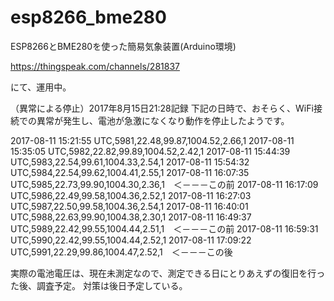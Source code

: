 # esp8266_bme280
ESP8266とBME280を使った簡易気象装置(Arduino環境)

https://thingspeak.com/channels/281837

にて、運用中。

（異常による停止）2017年8月15日21:28記録
下記の日時で、おそらく、WiFi接続での異常が発生し、電池が急激になくなり動作を停止したようです。

2017-08-11 15:21:55 UTC,5981,22.48,99.87,1004.52,2.66,1
2017-08-11 15:35:05 UTC,5982,22.82,99.89,1004.52,2.42,1
2017-08-11 15:44:39 UTC,5983,22.54,99.61,1004.33,2.54,1
2017-08-11 15:54:32 UTC,5984,22.54,99.62,1004.41,2.55,1
2017-08-11 16:07:35 UTC,5985,22.73,99.90,1004.30,2.36,1　＜－－－この前
2017-08-11 16:17:09 UTC,5986,22.49,99.58,1004.36,2.52,1
2017-08-11 16:27:03 UTC,5987,22.50,99.58,1004.36,2.54,1
2017-08-11 16:40:01 UTC,5988,22.63,99.90,1004.38,2.30,1
2017-08-11 16:49:37 UTC,5989,22.42,99.55,1004.44,2.51,1　＜－－－この前
2017-08-11 16:59:31 UTC,5990,22.42,99.55,1004.44,2.52,1
2017-08-11 17:09:22 UTC,5991,22.29,99.86,1004.47,2.52,1　＜－－－この後

実際の電池電圧は、現在未測定なので、測定できる日にとりあえずの復旧を行った後、調査予定。
対策は後日予定している。
